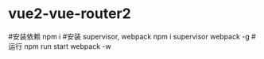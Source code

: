 # vue2-vue-router2
#安装依赖
npm i
#安装 supervisor, webpack
npm i supervisor webpack -g
#运行
npm run start
webpack -w
